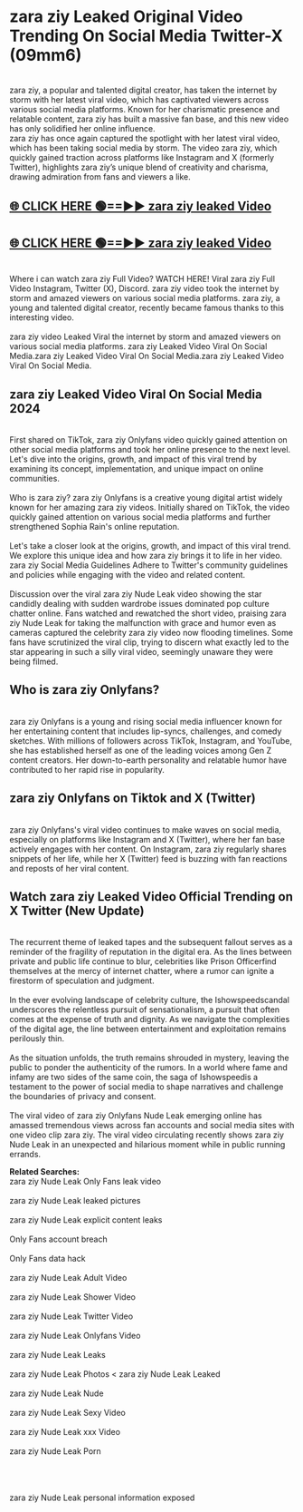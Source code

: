 # zara ziy Leaked Original Video Trending On Social Media Twitter-X (09mm6)

<br>
zara ziy, a popular and talented digital creator, has taken the internet by storm with her latest viral video, which has captivated viewers across various social media platforms. Known for her charismatic presence and relatable content, zara ziy has built a massive fan base, and this new video has only solidified her online influence.
<br>
zara ziy has once again captured the spotlight with her latest viral video, which has been taking social media by storm. The video zara ziy, which quickly gained traction across platforms like Instagram and X (formerly Twitter), highlights zara ziy’s unique blend of creativity and charisma, drawing admiration from fans and viewers a like.
<br>

## [🌐 CLICK HERE 🟢==►►  zara ziy leaked Video ](https://onlyclips.site?title=zara_ziy&ref=git)

## [🌐 CLICK HERE 🟢==►►  zara ziy leaked Video ](https://onlyclips.site?title=zara_ziy&ref=git)



<br>
Where i can watch zara ziy Full Video? WATCH HERE! Viral zara ziy Full Video Instagram, Twitter (X), Discord. zara ziy video took the internet by storm and amazed viewers on various social media platforms. zara ziy, a young and talented digital creator, recently became famous thanks to this interesting video.
<br><br>
zara ziy video Leaked Viral the internet by storm and amazed viewers on various social media platforms. zara ziy Leaked Video Viral On Social Media.zara ziy Leaked Video Viral On Social Media.zara ziy Leaked Video Viral On Social Media.
<br>

<h2>zara ziy Leaked Video Viral On Social Media 2024</h2>
<br>
First shared on TikTok, zara ziy Onlyfans video quickly gained attention on other social media platforms and took her online presence to the next level. Let's dive into the origins, growth, and impact of this viral trend by examining its concept, implementation, and unique impact on online communities.
<br><br>
Who is zara ziy? zara ziy Onlyfans is a creative young digital artist widely known for her amazing zara ziy videos. Initially shared on TikTok, the video quickly gained attention on various social media platforms and further strengthened Sophia Rain's online reputation.
<br><br>
Let's take a closer look at the origins, growth, and impact of this viral trend. We explore this unique idea and how zara ziy brings it to life in her video. zara ziy Social Media Guidelines Adhere to Twitter's community guidelines and policies while engaging with the video and related content.
<br><br>
Discussion over the viral zara ziy Nude Leak video showing the star candidly dealing with sudden wardrobe issues dominated pop culture chatter online. Fans watched and rewatched the short video, praising zara ziy Nude Leak for taking the malfunction with grace and humor even as cameras captured the celebrity zara ziy video now flooding timelines. Some fans have scrutinized the viral clip, trying to discern what exactly led to the star appearing in such a silly viral video, seemingly unaware they were being filmed.
<br>

<h2>Who is zara ziy Onlyfans?</h2>
<br>
zara ziy Onlyfans is a young and rising social media influencer known for her entertaining content that includes lip-syncs, challenges, and comedy sketches. With millions of followers across TikTok, Instagram, and YouTube, she has established herself as one of the leading voices among Gen Z content creators. Her down-to-earth personality and relatable humor have contributed to her rapid rise in popularity.
<br>
<h2>zara ziy Onlyfans on Tiktok and X (Twitter)</h2>
<br>
zara ziy Onlyfans's viral video continues to make waves on social media, especially on platforms like Instagram and X (Twitter), where her fan base actively engages with her content. On Instagram, zara ziy regularly shares snippets of her life, while her X (Twitter) feed is buzzing with fan reactions and reposts of her viral content.
<br>
<h2>Watch zara ziy Leaked Video Official Trending on X Twitter (New Update)</h2>
<br>
The recurrent theme of leaked tapes and the subsequent fallout serves as a reminder of the fragility of reputation in the digital era. As the lines between private and public life continue to blur, celebrities like Prison Officerfind themselves at the mercy of internet chatter, where a rumor can ignite a firestorm of speculation and judgment.
<br><br>
In the ever evolving landscape of celebrity culture, the Ishowspeedscandal underscores the relentless pursuit of sensationalism, a pursuit that often comes at the expense of truth and dignity. As we navigate the complexities of the digital age, the line between entertainment and exploitation remains perilously thin.
<br><br>
As the situation unfolds, the truth remains shrouded in mystery, leaving the public to ponder the authenticity of the rumors. In a world where fame and infamy are two sides of the same coin, the saga of Ishowspeedis a testament to the power of social media to shape narratives and challenge the boundaries of privacy and consent.
<br><br>
The viral video of zara ziy Onlyfans Nude Leak emerging online has amassed tremendous views across fan accounts and social media sites with one video clip zara ziy. The viral video circulating recently shows zara ziy Nude Leak in an unexpected and hilarious moment while in public running errands.
<br>

<strong>Related Searches:</strong>
<br>
zara ziy Nude Leak Only Fans leak video
<br><br>
zara ziy Nude Leak leaked pictures
<br><br>
zara ziy Nude Leak explicit content leaks
<br><br>
Only Fans account breach
<br><br>
Only Fans data hack
<br><br>
zara ziy Nude Leak Adult Video
<br><br>
zara ziy Nude Leak Shower Video
<br><br>
zara ziy Nude Leak Twitter Video
<br><br>
zara ziy Nude Leak Onlyfans Video
<br><br>
zara ziy Nude Leak Leaks
<br><br>
zara ziy Nude Leak Photos
<
zara ziy Nude Leak Leaked
<br><br>
zara ziy Nude Leak Nude
<br><br>
zara ziy Nude Leak Sexy Video
<br><br>
zara ziy Nude Leak xxx Video
<br><br>
zara ziy Nude Leak Porn
<br><br>

<br><br>
zara ziy Nude Leak personal information exposed